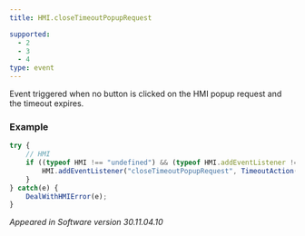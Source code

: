 ```yaml
---
title: HMI.closeTimeoutPopupRequest

supported:
  - 2
  - 3
  - 4
type: event
---
```

Event triggered when no button is clicked on the HMI popup request and the timeout expires.

### Example

```javascript
try {
	// HMI
	if ((typeof HMI !== "undefined") && (typeof HMI.addEventListener !== "undefined")) {
		HMI.addEventListener("closeTimeoutPopupRequest", TimeoutAction());
	}
} catch(e) {
	DealWithHMIError(e);
}
```

*Appeared in Software version 30.11.04.10*